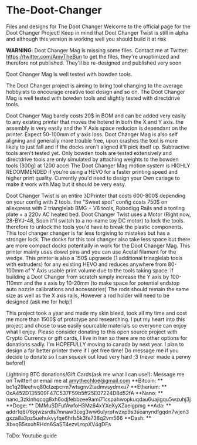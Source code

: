 # The-Doot-Changer
Files and designs for The Doot Changer
Welcome to the official page for the Doot Changer Project! Keep in mind that Doot Changer Twist is still in alpha and although this version is working well you should build it at risk


**WARNING**: Doot Changer Mag is missing some files. Contact me at Twitter: https://twitter.com/AmyTheBun to get the files, they're unoptimized and therefore not published. They'll be re-designed and published very soon

Doot Changer Mag Is well tested with bowden tools.


The Doot Changer project is aiming to bring tool changing to the average hobbyists to encourage creative tool design and so on. The Doot Changer Mag is well tested with bowden tools and slightly tested with directdrive tools.


Doot Changer Mag barely costs 20$ in BOM and can be added very easily to any existing printer that moves the hotend in both the X and Y axis. the assembly is very easily and the Y Axis space reducion is dependant on the printer. Expect 50-100mm of y axis loss.
Doot Changer Mag is also self aligning and generally more trouble free, upon crashes the tool is more likely to just fall and if the docks aren't aligned it'll pick itself up. Subtractive tools aren't tested yet. Only bowden tools are tested extensively and directdrive tools are only simulated by attaching weights to the bowden tools (300g) at 1200 accel
The Doot Changer Mag motion system is HIGHLY RECOMMENDED if you're using a HEVO for a faster printing speed and higher print quality. Currently you'd need to design your Own cariage to make it work with Mag but it should be very easy.


Doot Changer Twist is an entire 3DPrinter that costs 600-800$ depending on your config with 2 tools. the "Sweet spot" config costs 750$ on aliexpress with 2 trianglelab BMG + V6 tools, Robodigg Rails and a tooling plate + a 220v AC heated bed.
Doot Changer Twist uses a Motor (Right now, 28-BYJ-48, Soon it'll switch to a no-name toy DC motor) to lock the tools. therefore to unlock the tools you'd have to break the plastic components. This tool changer changer is far less forgiving to mistakes but has a stronger lock.
The docks for this tool changer also take less space but there are more compact docks potentially in work for the Doot Changer Mag. This printer mainly uses dowel pins and you can use Acetal filament for the wedge.
This printer is also a 150$ upgraede (1 additional trinaglelab tools with extruders) for any existing HEVO and reduces anywhere from 80-100mm of Y Axis usable print volume due to the tools taking space. if building a Doot Changer from scratch simply increase the Y axis by 100-110mm and the x axis by 10-20mm (to make space for potential endstop auto nozzle calibrations and accessories) The rods should remain the same size as well as the X axis rails, However a rod holder will need to be designed (ask me for help!)


This project took a year and made my skin bleed, took all my time and cost me more than 1500$ of prototype and researching. I put my heart into this project and chose to use easily sourcable materials so everyone can enjoy what I enjoy.
Please consider donating to this open source project with Crypto Currency or gift cards, I live in Iran so there are no other options for donations sadly. I'm HOPEFULLY moving to canada by next year. I plan to design a far better printer there if I get free time!
Do message me if you decide to donate so I can squeak out loud very hard ;3 (never made a penny before!)

Lightning BTC donations/Gift Cards(ask me what I can use!): Message me on Twitter! or email me at amythechloe@gmail.com
**Bitcoin: ** bc1q29leehvq80clzepcrm7wtsgnv2tadmvsydmxu7
**Etherium: ** 0xA452D135509F47C537F59b5ff25E07224D8d52fA
**Nano: ** nano_3zkinhqcqg8xh6odjfebbzee9ami71cspahwopkuqdau6uajigqu5wzuhj3j
**Doge: ** DMMuSDFufAwfoH3Mz64xYXeXyXZaeigpmg
**Ada: ** addr1q8l76pjwzsrdls7mnaw3ceg3ww6ulyrpfwzxp9s3seanyndfgqdn7wjen3gxza8a3pz5uehukvyfqe6hrls5k3fe738q2vm566
**Dash: ** XbxqB5sxuhRHdn6SaST4ezvLropXV4gDFs

ToDo: Youtube guide
